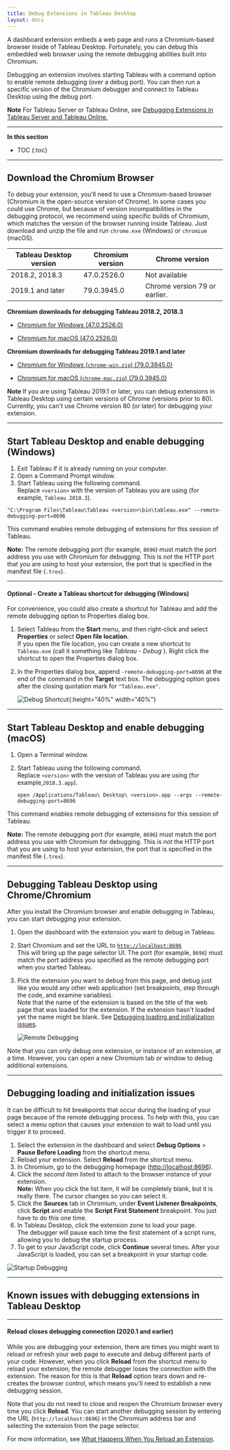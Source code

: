 ```yaml
---
title: Debug Extensions in Tableau Desktop 
layout: docs
---
```


A dashboard extension embeds a web page and runs a Chromium-based browser inside of Tableau Desktop. Fortunately, you can debug this embedded web browser using the remote debugging abilities built into Chromium.

Debugging an extension involves starting Tableau with a command option to enable remote debugging (over a debug port). You can then run a specific version of the Chromium debugger and connect to Tableau Desktop using the debug port.

<div class="alert alert-info"><b>Note</b> For Tableau Server or Tableau Online, see <a href= "/extensions-api/docs/trex_debug_server.html">Debugging Extensions in Tableau Server and Tableau Online.</a></div>

---
**In this section**

* TOC
{:toc}


---

## Download the Chromium Browser

To debug your extension, you'll need to use a Chromium-based browser (Chromium is the open-source version of Chrome). In some cases you could use Chrome, but because of version incompatibilities in the debugging protocol, we recommend using specific builds of Chromium, which matches the version of the browser running inside Tableau. Just download and unzip the file and run `chrome.exe` (Windows) or `chromium` (macOS).

Tableau Desktop version  |  Chromium version  | Chrome version
|----|----|----|
2018.2, 2018.3 | 47.0.2526.0 |  Not available
2019.1 and later | 79.0.3945.0  | Chrome version 79 or earlier.


**Chromium downloads for debugging Tableau 2018.2, 2018.3**

* [Chromium for Windows (47.0.2526.0)](https://www.googleapis.com/download/storage/v1/b/chromium-browser-snapshots/o/Win%2F352221%2Fchrome-win32.zip?generation=1443839123039000&alt=media)

* [Chromium for macOS (47.0.2526.0)](https://www.googleapis.com/download/storage/v1/b/chromium-browser-snapshots/o/Mac%2F352221%2Fchrome-mac.zip?generation=1443838516381000&alt=media)


**Chromium downloads for debugging Tableau 2019.1 and later**

* [Chromium for Windows (`chrome-win.zip`) (79.0.3945.0)](https://commondatastorage.googleapis.com/chromium-browser-snapshots/index.html?prefix=Win_x64/706915/)

* [Chromium for macOS (`chrome-mac.zip`) (79.0.3945.0)](https://commondatastorage.googleapis.com/chromium-browser-snapshots/index.html?prefix=Mac/706915/)


<div class="alert alert-info"><b>Note </b> If you are using Tableau 2019.1 or later, you can debug extensions in Tableau Desktop using certain versions of Chrome (versions prior to 80). Currently, you can't use Chrome version 80 (or later) for debugging your extension.</div>


---


## Start Tableau Desktop and enable debugging (Windows)


1. Exit Tableau if it is already running on your computer. 
2. Open a Command Prompt window.
2. Start Tableau using the following command.
<br/>Replace `<version>` with the version of Tableau you are using (for example, `Tableau 2018.3`).

```
"C:\Program Files\Tableau\Tableau <version>\bin\tableau.exe" --remote-debugging-port=8696
```

This command enables remote debugging of extensions for this session of Tableau. 

**Note:** The remote debugging port (for example, `8696`) must match the port address you use with Chromium for debugging. This is *not* the HTTP port that you are using to host your extension, the port that is specified in the manifest file (`.trex`).

---

#### Optional - Create a Tableau shortcut for debugging (Windows)

For convenience, you could also create a shortcut for Tableau and add the remote debugging option to Properties dialog box.

1. Select Tableau from the **Start** menu, and then right-click and select **Properties** or select **Open file location**.<br/>
If you open the file location, you can create a new shortcut to `Tableau.exe` (call it something like *Tableau - Debug* ). Right click the shortcut to open the Properties dialog box.
3. In the Properties dialog box, append `-remote-debugging-port=8696` at the end of the command in the **Target** text box. The debugging option goes after the closing quotation mark for `"Tableau.exe"`.

    ![Debug Shortcut]({{site.baseurl}}/assets/Tableau_shortcut_debug.png){:height="40%" width="40%"}

---
## Start Tableau Desktop and enable debugging (macOS)


1. Open a Terminal window.
2. Start Tableau using the following command.
<br/> Replace `<version>` with the version of Tableau you are using (for example,`2018.3.app`).

   ```
   open /Applications/Tableau\ Desktop\ <version>.app --args --remote-debugging-port=8696

   ```

This command enables remote debugging of extensions for this session of Tableau.

**Note:** The remote debugging port (for example, `8696`) must match the port address you use with Chromium for debugging. This is *not* the HTTP port that you are using to host your extension, the port that is specified in the manifest file (`.trex`).


---


## Debugging Tableau Desktop using Chrome/Chromium

After you install the Chromium browser and enable debugging in Tableau, you can start debugging your extension.

1. Open the dashboard with the extension you want to debug in Tableau. 
2. Start Chromium and set the URL to [`http://localhost:8696`](http://localhost:8696)  
   This will bring up the page selector UI. The port (for example, `8696`) must match the port address you specified as the remote debugging port when you started Tableau.  
3. Pick the extension you want to debug from this page, and debug just like you would any other web application (set breakpoints, step through the code, and examine variables).<br/>
Note that the name of the extension is based on the title of the web page that was loaded for the extension. If the extension hasn't loaded yet the name might be blank. See [Debugging loading and initialization issues](#debugging-loading-and-initialization-issues).


    ![Remote Debugging]({{site.baseurl}}/assets/remote_debugging.gif)

Note that you can only debug one extension, or instance of an extension, at a time. However, you can open a new Chromium tab or window to debug additional extensions.

---

## Debugging loading and initialization issues

It can be difficult to hit breakpoints that occur during the loading of your page because of the remote debugging process. To help with this, you can select a menu option that causes your extension to wait to load until you trigger it to proceed.

1. Select the extension in the dashboard and select **Debug Options** > **Pause Before Loading** from the shortcut menu.
2. Reload your extension. Select **Reload** from the shortcut menu.
3. In Chromium, go to the debugging homepage ([http://localhost:8696](http://localhost:8696)). 
4. Click the *second item* listed to attach to the browser instance of your extension.<br/>
**Note:** When you click the list item, it will be completely blank, but it is really there. The cursor changes so you can select it.
5. Click the **Sources** tab in Chromium, under **Event Listener Breakpoints**, click **Script** and enable the **Script First Statement** breakpoint. You just have to do this one time.
6. In Tableau Desktop, click the extension zone to load your page.<br/>
The debugger will pause each time the first statement of a script runs, allowing you to debug the startup process.
7. To get to your JavaScript code, click **Continue** several times. After your JavaScript is loaded, you can set a breakpoint in your startup code. 


![Startup Debugging]({{site.baseurl}}/assets/onload_debugging.gif)

---

## Known issues with debugging extensions in Tableau Desktop

---


#### Reload closes debugging connection (2020.1 and earlier)


While you are debugging your extension, there are times you might want to reload or refresh your web page to execute and debug different parts of your code. However, when you click **Reload** from the shortcut menu to reload your extension, the remote debugger loses the connection with the extension. The reason for this is that **Reload** option tears down and re-creates the browser control, which means you'll need to establish a new debugging session.


Note that you do not need to close and reopen the Chromium browser every time you click **Reload**. You can start another debugging session by entering the URL (`http://localhost:8696`) in the Chromium address bar and selecting the extension from the page selector.

For more information, see [What Happens When You Reload an Extension]({{site.baseurl}}/docs/trex_reload.html).





